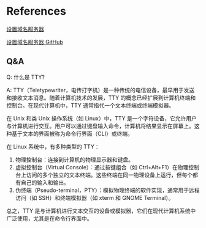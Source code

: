 #  References

[设置域名服务器](https://ubuntu.com/server/docs/service-domain-name-service-dns)

[设置域名服务器 GitHub](https://cshihong.github.io/2018/10/15/DNS服务器搭建与配置/)

## Q&A

Q: 什么是 TTY?

A: TTY（Teletypewriter，电传打字机）是一种传统的电信设备，最早用于发送和接收文本消息。随着计算机技术的发展，TTY 的概念已经扩展到计算机终端和控制台。在现代计算机中，TTY 通常指代一个文本终端或终端模拟器。

在 Unix 和类 Unix 操作系统（如 Linux）中，TTY 是一个字符设备，它允许用户与计算机进行交互。用户可以通过键盘输入命令，计算机将结果显示在屏幕上。这种基于文本的界面被称为命令行界面（CLI）或终端。

在 Linux 系统中，有多种类型的 TTY：

1. 物理控制台：连接到计算机的物理显示器和键盘。
2. 虚拟控制台（Virtual Console）：通过按键组合（如 Ctrl+Alt+F1）在物理控制台上访问的多个独立的文本终端。这些终端在同一物理设备上运行，但每个都有自己的输入和输出。
3. 伪终端（Pseudo-terminal，PTY）：模拟物理终端的软件实现，通常用于远程访问（如 SSH）和终端模拟器（如 xterm 和 GNOME Terminal）。

总之，TTY 是与计算机进行文本交互的设备或模拟器，它们在现代计算机系统中广泛使用，尤其是在命令行界面中。
